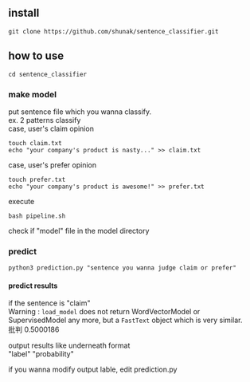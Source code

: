 ## install
```
git clone https://github.com/shunak/sentence_classifier.git
```
## how to use
```
cd sentence_classifier
```
### make model
put sentence file which you wanna classify.<br>
ex. 2 patterns classify<br>
case, user's claim opinion <br>
```
touch claim.txt
echo "your company's product is nasty..." >> claim.txt
```
case, user's prefer opinion
```
touch prefer.txt
echo "your company's product is awesome!" >> prefer.txt
```
execute
```
bash pipeline.sh
```
check if "model" file in the model directory

### predict
```
python3 prediction.py "sentence you wanna judge claim or prefer"
```
#### predict results
if the sentence is "claim"<br>
Warning : `load_model` does not return WordVectorModel or SupervisedModel any more, but a `FastText` object which is very similar.<br>
批判 0.5000186<br>

output results like underneath format<br>
"label" "probability"

if you wanna modify output lable, edit prediction.py

